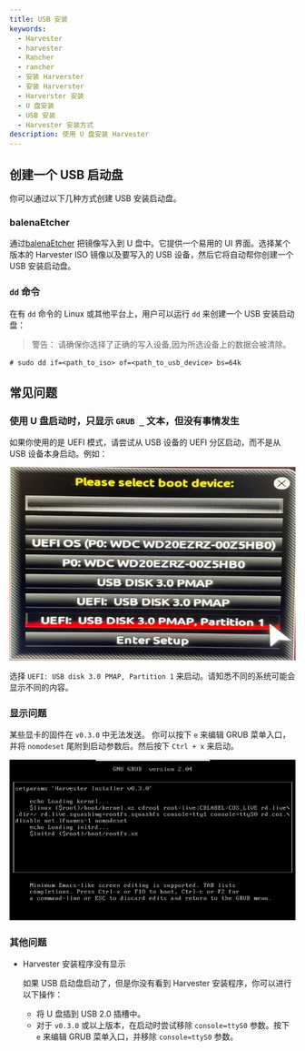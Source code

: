 ```yaml
---
title: USB 安装
keywords:
  - Harvester
  - harvester
  - Rancher
  - rancher
  - 安装 Harverster
  - 安装 Harverster
  - Harverster 安装
  - U 盘安装
  - USB 安装
  - Harvester 安装方式
description: 使用 U 盘安装 Harvester
---
```


## 创建一个 USB 启动盘

你可以通过以下几种方式创建 USB 安装启动盘。

### balenaEtcher

通过[balenaEtcher](https://www.balena.io/etcher/) 把镜像写入到 U 盘中。它提供一个易用的 UI 界面。选择某个版本的 Harvester ISO 镜像以及要写入的 USB 设备，然后它将自动帮你创建一个 USB 安装启动盘。

### `dd` 命令

在有 `dd` 命令的 Linux 或其他平台上，用户可以运行 `dd` 来创建一个 USB 安装启动盘：

> 警告：
> 请确保你选择了正确的写入设备,因为所选设备上的数据会被清除。

```
# sudo dd if=<path_to_iso> of=<path_to_usb_device> bs=64k
```

## 常见问题

### 使用 U 盘启动时，只显示 `GRUB _` 文本，但没有事情发生

如果你使用的是 UEFI 模式，请尝试从 USB 设备的 UEFI 分区启动，而不是从 USB 设备本身启动。例如：

![](../assets/usb-install-select-correct-partition.jpg)

选择 `UEFI: USB disk 3.0 PMAP, Partition 1` 来启动。请知悉不同的系统可能会显示不同的内容。

### 显示问题

某些显卡的固件在 `v0.3.0` 中无法发送。
你可以按下 `e` 来编辑 GRUB 菜单入口，并将 `nomodeset` 尾附到启动参数后。然后按下 `Ctrl + x` 来启动。

![](../assets/usb-install-nomodeset.png)

### 其他问题

- Harvester 安装程序没有显示

  如果 USB 启动盘启动了，但是你没有看到 Harvester 安装程序，你可以进行以下操作：

  - 将 U 盘插到 USB 2.0 插槽中。
  - 对于 `v0.3.0` 或以上版本，在启动时尝试移除 `console=ttyS0` 参数。按下 `e` 来编辑 GRUB 菜单入口，并移除 `console=ttyS0` 参数。
